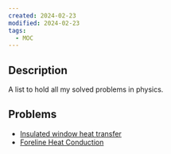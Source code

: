 ```yaml
---
created: 2024-02-23
modified: 2024-02-23
tags:
  - MOC
---
```

## Description
A list to hold all my solved problems in physics. 

## Problems 
- [Insulated window heat transfer](Insulated%20window%20heat%20transfer.md)
- [Foreline Heat Conduction](Foreline%20Heat%20Conduction.md)